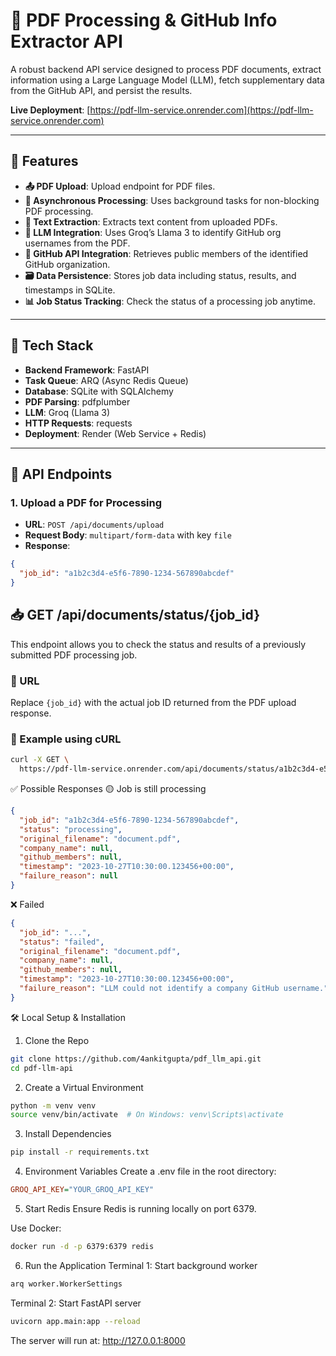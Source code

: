 # 📄 PDF Processing & GitHub Info Extractor API

A robust backend API service designed to process PDF documents, extract information using a Large Language Model (LLM), fetch supplementary data from the GitHub API, and persist the results.

**Live Deployment**: [https://pdf-llm-service.onrender.com](https://pdf-llm-service.onrender.com)

---

## 🚀 Features

- **📤 PDF Upload**: Upload endpoint for PDF files.
- **🔁 Asynchronous Processing**: Uses background tasks for non-blocking PDF processing.
- **📝 Text Extraction**: Extracts text content from uploaded PDFs.
- **🤖 LLM Integration**: Uses Groq’s Llama 3 to identify GitHub org usernames from the PDF.
- **🐙 GitHub API Integration**: Retrieves public members of the identified GitHub organization.
- **🗃️ Data Persistence**: Stores job data including status, results, and timestamps in SQLite.
- **📊 Job Status Tracking**: Check the status of a processing job anytime.

---

## 🧰 Tech Stack

- **Backend Framework**: FastAPI
- **Task Queue**: ARQ (Async Redis Queue)
- **Database**: SQLite with SQLAlchemy
- **PDF Parsing**: pdfplumber
- **LLM**: Groq (Llama 3)
- **HTTP Requests**: requests
- **Deployment**: Render (Web Service + Redis)

---

## 📡 API Endpoints

### 1. Upload a PDF for Processing

- **URL**: `POST /api/documents/upload`  
- **Request Body**: `multipart/form-data` with key `file`
- **Response**:
```json
{
  "job_id": "a1b2c3d4-e5f6-7890-1234-567890abcdef"
}
```

## 📥 GET /api/documents/status/{job_id}

This endpoint allows you to check the status and results of a previously submitted PDF processing job.

### 🔗 URL


Replace `{job_id}` with the actual job ID returned from the PDF upload response.

### 🔄 Example using cURL

```bash
curl -X GET \
  https://pdf-llm-service.onrender.com/api/documents/status/a1b2c3d4-e5f6-7890-1234-567890abcdef
```

✅ Possible Responses
🟡 Job is still processing
```json
{
  "job_id": "a1b2c3d4-e5f6-7890-1234-567890abcdef",
  "status": "processing",
  "original_filename": "document.pdf",
  "company_name": null,
  "github_members": null,
  "timestamp": "2023-10-27T10:30:00.123456+00:00",
  "failure_reason": null
}
```

❌ Failed

```json
{
  "job_id": "...",
  "status": "failed",
  "original_filename": "document.pdf",
  "company_name": null,
  "github_members": null,
  "timestamp": "2023-10-27T10:30:00.123456+00:00",
  "failure_reason": "LLM could not identify a company GitHub username."
}
```

🛠️ Local Setup & Installation
1. Clone the Repo
```bash
git clone https://github.com/4ankitgupta/pdf_llm_api.git
cd pdf-llm-api
```
2. Create a Virtual Environment
```bash
python -m venv venv
source venv/bin/activate  # On Windows: venv\Scripts\activate
```
3. Install Dependencies
```bash
pip install -r requirements.txt
```
4. Environment Variables
Create a .env file in the root directory:

```ini
GROQ_API_KEY="YOUR_GROQ_API_KEY"
```
5. Start Redis
Ensure Redis is running locally on port 6379.

Use Docker:

```bash
docker run -d -p 6379:6379 redis
```
6. Run the Application
Terminal 1: Start background worker

```bash
arq worker.WorkerSettings
```
Terminal 2: Start FastAPI server

```bash
uvicorn app.main:app --reload
```
The server will run at: http://127.0.0.1:8000
